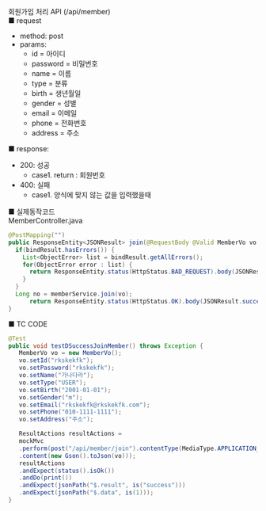 회원가입 처리 API (/api/member)  
■ request
   - method: post
   - params:
      - id = 아이디
      - password = 비밀번호
      - name = 이름  
      - type = 분류
      - birth = 생년월일
      - gender = 성별
      - email = 이메일
      - phone = 전화번호
      - address = 주소
  
■ response:  
   - 200: 성공  
      - case1. return : 회원번호  
   - 400: 실패
      - case1. 양식에 맞지 않는 값을 입력했을때  
  
■ 실제동작코드  
MemberController.java  
```java
@PostMapping("")
public ResponseEntity<JSONResult> join(@RequestBody @Valid MemberVo vo, BindingResult bindResult) {
  if(bindResult.hasErrors()) {
    List<ObjectError> list = bindResult.getAllErrors();
    for(ObjectError error : list) {
      return ResponseEntity.status(HttpStatus.BAD_REQUEST).body(JSONResult.fail(error.getDefaultMessage()));
    }
  }
  Long no = memberService.join(vo);
      return ResponseEntity.status(HttpStatus.OK).body(JSONResult.success(no));
}
```
  
■ TC CODE  
  
```java
@Test
public void testDSuccessJoinMember() throws Exception {
   MemberVo vo = new MemberVo();
   vo.setId("rkskekfk");
   vo.setPassword("rkskekfk");
   vo.setName("가나다라");
   vo.setType("USER");
   vo.setBirth("2001-01-01");
   vo.setGender("m");
   vo.setEmail("rkskekfk@rkskekfk.com");
   vo.setPhone("010-1111-1111");
   vo.setAddress("주소");

   ResultActions resultActions =
   mockMvc
   .perform(post("/api/member/join").contentType(MediaType.APPLICATION_JSON)
   .content(new Gson().toJson(vo)));   
   resultActions
   .andExpect(status().isOk())
   .andDo(print())
   .andExpect(jsonPath("$.result", is("success")))
   .andExpect(jsonPath("$.data", is(1)));
}
```
